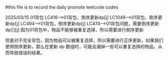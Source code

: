 #this file is to record the daily promote leetcode codes

2025/03/15
01背包
LC416-->01背包，倒序更新dp[j]
LC1049-->01背包，倒序更新dp[j]
LC494-->01背包，倒序更新dp[j]
LC474-->01背包问题，需要倒序更新dp[i][j]
因为01背包中，物品不能够被重复选择，所以需要进行倒序更新

但是对于完全背包，因为物品可以被重复选择，所以需要进行正序更新，如果我们使用倒序更新，那么在更新 dp 数组时，可能会漏掉一些可以重复选择的物品，从而导致错误的结果。
